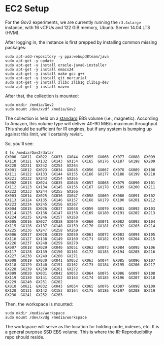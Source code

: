 EC2 Setup
=========

For the Gov2 experiments, we are currently running the `r3.4xlarge` instance, with 16 vCPUs and 122 GiB memory, Ubuntu Server 14.04 LTS (HVM).

After logging in, the instance is first prepped by installing common missing packages:

```
sudo apt-add-repository -y ppa:webupd8team/java
sudo apt-get -y update
sudo apt-get -y install oracle-java8-installer
sudo apt-get -y install emacs24
sudo apt-get -y install make gcc g++
sudo apt-get -y install git mercurial
sudo apt-get -y install zlibc zlib1g zlib1g-dev
sudo apt-get -y install maven
```

After that, the collection is mounted:

```
sudo mkdir /media/Gov2
sudo mount /dev/xvdf /media/Gov2
```

The collection is held on a [standard](http://docs.aws.amazon.com/AWSEC2/latest/UserGuide/EBSVolumeTypes.html) EBS volume (i.e., magnetic). According to Amazon, this volume type will deliver 40-90 MiB/s maximum throughput. This should be sufficient for IR engines, but if any system is bumping up against this limit, we'll certainly revisit.

So, you'll see:

```
$ ls /media/Gov2/data/
GX000  GX011  GX022  GX033  GX044  GX055  GX066  GX077  GX088  GX099  GX110  GX121  GX132  GX143  GX154  GX165  GX176  GX187  GX198  GX209  GX220  GX231  GX242  GX253  GX264
GX001  GX012  GX023  GX034  GX045  GX056  GX067  GX078  GX089  GX100  GX111  GX122  GX133  GX144  GX155  GX166  GX177  GX188  GX199  GX210  GX221  GX232  GX243  GX254  GX265
GX002  GX013  GX024  GX035  GX046  GX057  GX068  GX079  GX090  GX101  GX112  GX123  GX134  GX145  GX156  GX167  GX178  GX189  GX200  GX211  GX222  GX233  GX244  GX255  GX266
GX003  GX014  GX025  GX036  GX047  GX058  GX069  GX080  GX091  GX102  GX113  GX124  GX135  GX146  GX157  GX168  GX179  GX190  GX201  GX212  GX223  GX234  GX245  GX256  GX267
GX004  GX015  GX026  GX037  GX048  GX059  GX070  GX081  GX092  GX103  GX114  GX125  GX136  GX147  GX158  GX169  GX180  GX191  GX202  GX213  GX224  GX235  GX246  GX257  GX268
GX005  GX016  GX027  GX038  GX049  GX060  GX071  GX082  GX093  GX104  GX115  GX126  GX137  GX148  GX159  GX170  GX181  GX192  GX203  GX214  GX225  GX236  GX247  GX258  GX269
GX006  GX017  GX028  GX039  GX050  GX061  GX072  GX083  GX094  GX105  GX116  GX127  GX138  GX149  GX160  GX171  GX182  GX193  GX204  GX215  GX226  GX237  GX248  GX259  GX270
GX007  GX018  GX029  GX040  GX051  GX062  GX073  GX084  GX095  GX106  GX117  GX128  GX139  GX150  GX161  GX172  GX183  GX194  GX205  GX216  GX227  GX238  GX249  GX260  GX271
GX008  GX019  GX030  GX041  GX052  GX063  GX074  GX085  GX096  GX107  GX118  GX129  GX140  GX151  GX162  GX173  GX184  GX195  GX206  GX217  GX228  GX239  GX250  GX261  GX272
GX009  GX020  GX031  GX042  GX053  GX064  GX075  GX086  GX097  GX108  GX119  GX130  GX141  GX152  GX163  GX174  GX185  GX196  GX207  GX218  GX229  GX240  GX251  GX262
GX010  GX021  GX032  GX043  GX054  GX065  GX076  GX087  GX098  GX109  GX120  GX131  GX142  GX153  GX164  GX175  GX186  GX197  GX208  GX219  GX230  GX241  GX252  GX263
```

Then, the workspace is mounted:

```
sudo mkdir /media/workspace
sudo mount /dev/xvdg /media/workspace
```

The workspace will serve as the location for holding code, indexes, etc. It is a general purpose SSD EBS volume. This is where the IR-Reproducibility repo should reside.

